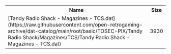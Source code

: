 <table>
<tr><th>Name</th><th>Size</th></tr>
<tr><td>[Tandy Radio Shack - Magazines - TCS.dat](https://raw.githubusercontent.com/open-retrogaming-archive/dat-catalog/main/root/basic/TOSEC-PIX/Tandy Radio Shack/Magazines/TCS/Tandy Radio Shack - Magazines - TCS.dat)</td><td>3930</td></tr>
</table>

